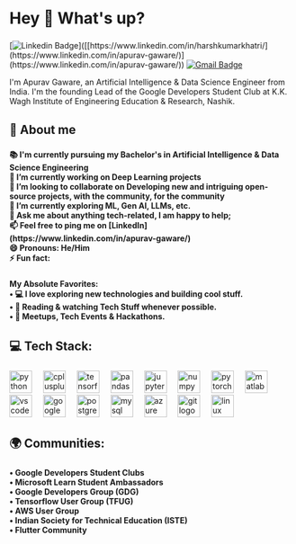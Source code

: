 <!--
**ApuravGaware/ApuravGaware** is a ✨ _special_ ✨ repository because its `README.md` (this file) appears on your GitHub profile.

Here are some ideas to get you started:

- 🔭 I’m currently working on ...
- 🌱 I’m currently learning ...
- 👯 I’m looking to collaborate on ...
- 🤔 I’m looking for help with ...
- 💬 Ask me about ...
- 📫 How to reach me: ...
- 😄 Pronouns: ...
- ⚡ Fun fact: ...
-->



<h1 align="left">
  Hey 👋 What's up?
</h1> 

###
[![Linkedin Badge](https://img.shields.io/badge/-ApuravGaware-blue?style=flat-square&logo=Linkedin&logoColor=white&link=[https://www.linkedin.com/in/harshkumarkhatri/](https://www.linkedin.com/in/apurav-gaware/))]([[https://www.linkedin.com/in/harshkumarkhatri/](https://www.linkedin.com/in/apurav-gaware/)](https://www.linkedin.com/in/apurav-gaware/)) [![Gmail Badge](https://img.shields.io/badge/-mailgawareapurav@gmail.com-c14438?style=flat-square&logo=Gmail&logoColor=white&link=mailto:gawareapurav@gmail.com)](mailto:gawareapurav@gmail.com)
<p align="left">I'm Apurav Gaware, an Artificial Intelligence & Data Science Engineer from India. I'm the founding Lead of the Google Developers Student Club at K.K. Wagh Institute of Engineering Education & Research, Nashik.</p>

###

<h2 align="left">🤠 About me</h2>

###

<h4 align="left">
  📚 I'm currently pursuing my Bachelor's in Artificial Intelligence & Data Science Engineering<br>
  🔭 I’m currently working on Deep Learning projects<br>
  👯 I’m looking to collaborate on Developing new and intriguing open-source projects, with the community, for the community<br>
  🚀 I’m currently exploring ML, Gen AI, LLMs, etc.<br>
  💬 Ask me about anything tech-related, I am happy to help;<br>
  📫 Feel free to ping me on [LinkedIn](https://www.linkedin.com/in/apurav-gaware/)<br>
  😄 Pronouns: He/Him<br>
  ⚡ Fun fact: 
</h4>

###

<h4 align="left">
  My Absolute Favorites:<br>
  •	💻 I love exploring new technologies and building cool stuff.<br>
  •	📰 Reading & watching Tech Stuff whenever possible.<br>
  •	🍕 Meetups, Tech Events & Hackathons.</h4>

###

<h2 align="left">
  💻 Tech Stack:</h2>

###

<div align="left">
  <img src="https://cdn.jsdelivr.net/gh/devicons/devicon/icons/python/python-original.svg" height="40" alt="python logo"  />
  <img width="12" />
  <img src="https://cdn.jsdelivr.net/gh/devicons/devicon/icons/cplusplus/cplusplus-original.svg" height="40" alt="cplusplus logo"  />
  <img width="12" />
  <img src="https://cdn.jsdelivr.net/gh/devicons/devicon/icons/tensorflow/tensorflow-original.svg" height="40" alt="tensorflow logo"  />
  <img width="12" />
  <img src="https://cdn.jsdelivr.net/gh/devicons/devicon/icons/pandas/pandas-original.svg" height="40" alt="pandas logo"  />
  <img width="12" />
  <img src="https://cdn.jsdelivr.net/gh/devicons/devicon/icons/jupyter/jupyter-original.svg" height="40" alt="jupyter logo"  />
  <img width="12" />
  <img src="https://cdn.jsdelivr.net/gh/devicons/devicon/icons/numpy/numpy-original.svg" height="40" alt="numpy logo"  />
  <img width="12" />
  <img src="https://cdn.jsdelivr.net/gh/devicons/devicon/icons/pytorch/pytorch-original.svg" height="40" alt="pytorch logo"  />
  <img width="12" />
  <img src="https://cdn.jsdelivr.net/gh/devicons/devicon/icons/matlab/matlab-original.svg" height="40" alt="matlab logo"  />
  <img width="12" />
  <img src="https://cdn.jsdelivr.net/gh/devicons/devicon/icons/vscode/vscode-original.svg" height="40" alt="vscode logo"  />
  <img width="12" />
  <img src="https://cdn.jsdelivr.net/gh/devicons/devicon/icons/googlecloud/googlecloud-original.svg" height="40" alt="googlecloud logo"  />
  <img width="12" />
  <img src="https://cdn.jsdelivr.net/gh/devicons/devicon/icons/postgresql/postgresql-original.svg" height="40" alt="postgresql logo"  />
  <img width="12" />
  <img src="https://cdn.jsdelivr.net/gh/devicons/devicon/icons/mysql/mysql-original.svg" height="40" alt="mysql logo"  />
  <img width="12" />
  <img src="https://cdn.jsdelivr.net/gh/devicons/devicon/icons/azure/azure-original.svg" height="40" alt="azure logo"  />
  <img width="12" />
  <img src="https://cdn.jsdelivr.net/gh/devicons/devicon/icons/git/git-original.svg" height="40" alt="git logo"  />
  <img width="12" />
  <img src="https://cdn.jsdelivr.net/gh/devicons/devicon/icons/linux/linux-original.svg" height="40" alt="linux logo"  />
</div>

###

<h2 align="left">
  🌍 Communities:
</h2>

###

<h4 align="left">
  •	Google Developers Student Clubs<br>
  •	Microsoft Learn Student Ambassadors<br>
  •	Google Developers Group (GDG) <br>
  •	Tensorflow User Group (TFUG) <br>
  •	AWS User Group<br>
  •	Indian Society for Technical Education (ISTE)<br>
  •	Flutter Community
</h4>

###

